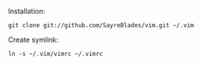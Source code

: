 Installation:

    git clone git://github.com/SayreBlades/vim.git ~/.vim

Create symlink:

    ln -s ~/.vim/vimrc ~/.vimrc
